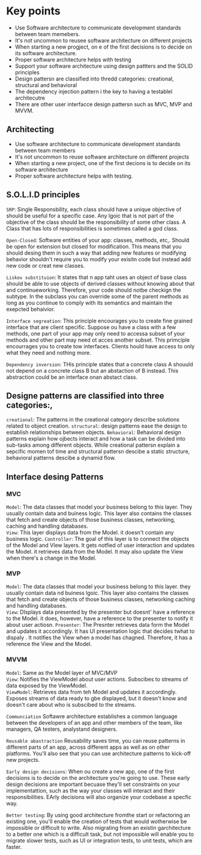 # Key points
- Use Software architecture to communicate development standards between team memebers.
- It's not uncommon to reusee software architecture on different projects
- When starting a new progject, on e of the first decisions is to decide on its software architecture.
- Proper software architecture helps with testing
- Support your software architecture using design pattters and the SOLID principles
- Design pattersn are classified into thredd categories: creational, structural and behavioral
- The dependency injection pattern i the key to having a testablel architecutre
- There are other user interfacce design pattersn such as MVC, MVP and MVVM. 

## Architecting
- Use software architecture to communicate development standards between team members
- It's not uncommon to reuse software architecture on different projects
- When starting a new project, one of the first decions is to decide on its software architecture
- Proper software architecture helps with testing.

## S.O.L.I.D principles
`SRP`: Single Responsbility, each class should have a unique objective of should be useful for a specific case. Any lgoic that is not part of the objective of the class should be the responsibility of some other class. A Class that has lots of responsibilities is sometimes called a god class. </br>

`Open-Closed`: Software entities of your app: classes, methods, etc,. Should be open for extension but closed for  modification. This means that you should desing them in such a way that adding new features or modifying behavior shouldn't require you to modify your exisitn code but instead add new code or creat new classes. 

`Liskov substituion`: It states that n app taht uses an object of base class should be able to use objects of derived classes without knowing about that and continueworking. Therefore, your code should notbe  checkign the subtype. In the subclass you can override some of the parent methods as long as you continue to comply with its semantics and maintain the exepcted behaivior. </br>

`Interface segreation`: This principle encourages you to create fine grained interface that are client specific. Suppose ou have a class with a few methods, one part of your app may only need to accessa subset of your methods and other part may need ot acces another subset. This primciple encourrages you to create tow interfaces. Clients hould have access to only what they need and nothing more. </br>

`Dependency inversion`: THis principle states that a concrete class A shouuld not depend on a concrete class B but an abstaction of B instead. This abstraction could be an interface onan abstact class. 

##  Designe patterns are classified into three categories:, 
  `creational`: The patterns in the creational category describe solutions related to object creation. 
  `structural`: design patterns ease the design to establish relationships between objects.
  `Behavioral`: Behavioral design patterns explain how ojbects interact and how a task can be divided into sub-tasks among different objects. While creational pattersn explain a sepcific momen tof time and structural pattersn descibe a static structure, behavioral patterns descibe a dynamid flow. 

## Interface desing Patterns 
### MVC
`Model`: The data classes that model your business belong to this layer. They usually contain data and buiness logic. This layer also contains the classes that fetch and create objects of those business classes, networking, caching and handling databases. </br>
`View`: This layer displays data from the Model. it doesn't contain any business logic. 
`Controller`: The goal of this layer is to connect the objects of the Model and VIew layers. It gets notfied of user interaction and updates the Model. it retrieves data from the Model. It may also update the View when there's a change in the Model. 

### MVP 
`Model`: The data classes that model your business belong to this layer. they usually contain data nd buiness lgoic. This layer also contains the classes that fetch and create objects of those business classes, networking caching and handling databases. </br>
`View`: DIsplays data presented by the presenter but doesnt' have a reference to the Model. it does, however, have a reference to the presenter to notify it about user actiosn. 
`Presenter`: The Presnter retrieves data form the Model and updates it accordingly. It has UI presentation logic that decides twhat to dispaly . It notifies the View when a model has chagned. Therefore, it has a reference the View and the Model. 

### MVVM
`Model`: Same as the Model layer of MVC/MVP </br>
`View`: Notifies the ViewModel about user actions. Subscibes to streams of data exposed by the ViewModel. </br>
`ViewModel`: Retrieves data from teh Model and updates it accordingly. Exposes streams of data ready to gbe displayed, but it doesn't know and doesn't care about who is subscibed to the streams. 


`Communciation` Softawre architecture establishes a common language between the developers of an app and other members of the team, like managers, QA testers, analystand designers. </br>

`Reusable abastraction` Reusability saves time, you can reuse patterns in different parts of an app, across different apps as well as on other platforms. You'll also see that you can use architecture patterns to kick-off new projects. </br>

`Early design decisions`: When ou create a new app, one of the first decisions is to decide on the architecture you're going to use. These early design decisions are important becuase they'll set constraints on your implementattion, such as the way your classes will interact and their responsibilities. EArly decisions will also organize your codebase a specfic way. 

`Better testing`: By using good architecture fromthe start or refactoring an existing one, you'll enable the creation of tests that would wotherwise be impossible or difficult to write. Also migrating from an existin garchitecture to a better one which is a difficult task, but not impossible will enable you to migrate slower tests, such as UI or integration tests, to unit tests, which are faster. 


